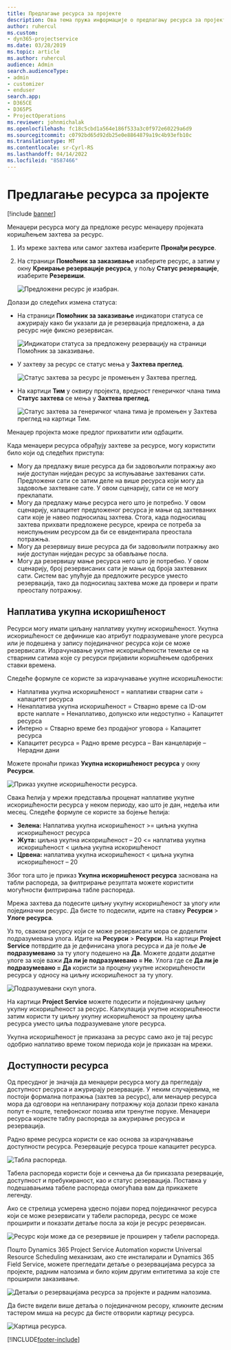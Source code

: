 ```yaml
---
title: Предлагање ресурса за пројекте
description: Ова тема пружа информације о предлагању ресурса за пројекте.
author: ruhercul
ms.custom:
- dyn365-projectservice
ms.date: 03/28/2019
ms.topic: article
ms.author: ruhercul
audience: Admin
search.audienceType:
- admin
- customizer
- enduser
search.app:
- D365CE
- D365PS
- ProjectOperations
ms.reviewer: johnmichalak
ms.openlocfilehash: fc18c5cbd1a564e186f533a3c0f972e60229a6d9
ms.sourcegitcommit: c0792bd65d92db25e0e8864879a19c4b93efb10c
ms.translationtype: MT
ms.contentlocale: sr-Cyrl-RS
ms.lasthandoff: 04/14/2022
ms.locfileid: "8587466"
---
```

# <a name="propose-project-resources"></a>Предлагање ресурса за пројекте

[!include [banner](../includes/psa-now-project-operations.md)]

Менаџери ресурса могу да предложе ресурс менаџеру пројеката коришћењем захтева за ресурс.

1. Из мреже захтева или самог захтева изаберите **Пронађи ресурсе**.
2. На страници **Помоћник за заказивање** изаберите ресурс, а затим у окну **Креирање резервације ресурса**, у пољу **Статус резервације**, изаберите **Резервиши**.

    ![Предложени ресурс је изабран.](media/Resource-Management-image62.png)

Долази до следећих измена статуса:

- На страници **Помоћник за заказивање** индикатори статуса се ажурирају како би указали да је резервација предложена, а да ресурс није фиксно резервисан.

    ![Индикатори статуса за предложену резервацију на страници Помоћник за заказивање.](media/Resource-Management-image63.png)

- У захтеву за ресурс се статус мења у **Захтева преглед**.

    ![Статус захтева за ресурс је промењен у Захтева преглед.](media/Resource-Management-image64.png)

- На картици **Тим** у оквиру пројекта, вредност генеричког члана тима **Статус захтева** се мења у **Захтева преглед**.

    ![Статус захтева за генеричког члана тима је промењен у Захтева преглед на картици Тим.](media/Resource-Management-image48.png)

Менаџер пројекта може предлог прихватити или одбацити.

Када менаџери ресурса обрађују захтеве за ресурсе, могу користити било који од следећих приступа:

- Могу да предлажу више ресурса да би задовољили потражњу ако није доступан ниједан ресурс за испуњавање захтеваних сати. Предложени сати се затим деле на више ресурса који могу да задовоље захтеване сате. У овом сценарију, сати се не могу преклапати.
- Могу да предлажу мање ресурса него што је потребно. У овом сценарију, капацитет предложеног ресурса је мањи од захтеваних сати које је навео подносилац захтева. Стога, када подносилац захтева прихвати предложене ресурсе, креира се потреба за неиспуњеним ресурсом да би се евидентирала преостала потражња.
- Могу да резервишу више ресурса да би задовољили потражњу ако није доступан ниједан ресурс за обављање посла.
- Могу да резервишу мање ресурса него што је потребно. У овом сценарију, број резервисаних сати је мањи од броја захтеваних сати. Систем вас упућује да предложите ресурсе уместо резервација, тако да подносилац захтева може да провери и прати преосталу потражњу.

## <a name="billable-utilization"></a>Наплатива укупна искоришћеност

Ресурси могу имати циљану наплативу укупну искоришћеност. Укупна искоришћеност се дефинише као атрибут подразумеване улоге ресурса или је подешена у запису појединачног ресурса који се може резервисати. Израчунавање укупне искоришћености темељи се на стварним сатима које су ресурси пријавили коришћењем одобрених ставки времена.

Следеће формуле се користе за израчунавање укупне искоришћености:

- Наплатива укупна искоришћеност = наплативи стварни сати ÷ капацитет ресурса
- Ненаплатива укупна искоришћеност = Стварно време са ID-ом врсте наплате = Ненаплативо, допунско или недоступно ÷ Капацитет ресурса
- Интерно = Стварно време без продајног уговора ÷ Капацитет ресурса
- Капацитет ресурса = Радно време ресурса – Ван канцеларије – Нерадни дани

Можете пронаћи приказ **Укупна искоришћеност ресурса** у окну **Ресурси**.

![Приказ укупне искоришћености ресурса.](media/Resource-Management-image65.png)

Свака ћелија у мрежи представља проценат наплативе укупне искоришћености ресурса у неком периоду, као што је дан, недеља или месец. Следеће формуле се користе за бојење ћелија:

- **Зелена:** Наплатива укупна искоришћеност \>= циљна укупна искоришћеност ресурса
- **Жута:** циљна укупна искоришћеност – 20 \<= наплатива укупна искоришћеност \< циљна укупна искоришћеност
- **Црвена:** наплатива укупна искоришћеност \< циљна укупна искоришћеност – 20

Због тога што је приказ **Укупна искоришћеност ресурса** заснована на табли распореда, за филтрирање резултата можете користити могућности филтрирања табле распореда.

Мрежа захтева да подесите циљну укупну искоришћеност за улогу или појединачни ресурс. Да бисте то подесили, идите на ставку **Ресурси** \> **Улоге ресурса**.

Уз то, сваком ресурсу који се може резервисати мора се доделити подразумевана улога. Идите на **Ресурси** \> **Ресурси**. На картици **Project Service** потврдите да је дефинисана улога ресурса и да је поље **Је подразумевано** за ту улогу подешено на **Да**. Можете додати додатне улоге за које важи **Да ли је подразумевано = Не**. Улога где се **Да ли је подразумевано = Да** користи за процену укупне искоришћености ресурса у односу на циљну искоришћеност за ту улогу.

![Подразумевани скуп улога.](media/Resource-Management-image67.png)

На картици **Project Service** можете подесити и појединачну циљну укупну искоришћеност за ресурс. Калкулација укупне искоришћености затим користи ту циљну укупну искоришћеност за процену циља ресурса уместо циља подразумеване улоге ресурса.

Укупна искоришћеност је приказана за ресурс само ако је тај ресурс одобрио наплативо време током периода који је приказан на мрежи.

## <a name="resource-availability"></a>Доступности ресурса

Од пресудног је значаја да менаџери ресурса могу да прегледају доступност ресурса и ажурирају резервације. У неким случајевима, не постоји формална потражња (захтев за ресурс), али менаџер ресурса мора да одговори на непланирану потражњу која долази преко канала попут е-поште, телефонског позива или тренутне поруке. Менаџери ресурса користе таблу распореда за ажурирање ресурса и резервација.

Радно време ресурса користи се као основа за израчунавање доступности ресурса. Резервације ресурса троше капацитет ресурса.

![Табла распореда.](media/Resource-Management-image68.png)

Табела распореда користи боје и сенчења да би приказала резервације, доступност и пребукираност, као и статус резервација. Поставка у подешавањима табеле распореда омогућава вам да прикажете легенду.

Ако се стрелица усмерена удесно појави поред појединачног ресурса који се може резервисати у табели распореда, ресурс се може проширити и показати детаље посла за који је ресурс резервисан.

![Ресурс који може да се резервише је проширен у табели распореда.](media/Resource-Management-image69.png)

Пошто Dynamics 365 Project Service Automation користи Universal Resource Scheduling механизам, ако сте инсталирали и Dynamics 365 Field Service, можете прегледати детаље о резервацијама ресурса за пројекте, радним налозима и било којим другим ентитетима за које сте проширили заказивање.

![Детаљи о резервацијама ресурса за пројекте и радним налозима.](media/Resource-Management-image70.png)

Да бисте видели више детаља о појединачном ресору, кликните десним тастером миша на ресурс да бисте отворили картицу ресурса.

![Картица ресурса.](media/Resource-Management-image71.png)


[!INCLUDE[footer-include](../includes/footer-banner.md)]
